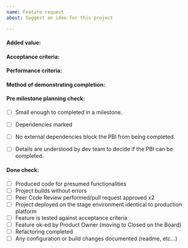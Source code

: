 ```yaml
---
name: Feature request
about: Suggest an idea for this project

---
```


#### Added value:


#### Acceptance criteria:


#### Performance criteria:


#### Method of demonstrating completion:


#### Pre milestone planning check:
- [ ] Small enough to completed in a milestone.
- [ ] Dependencies marked
- [ ] No external dependencies block the PBI from being completed.
- [ ] Details are understood by dev team to decide if the PBI can be completed.


#### Done check:
- [ ] Produced code for presumed functionalities
- [ ] Project builds without errors
- [ ] Peer Code Review performed/pull request approved x2
- [ ] Project deployed on the stage environment identical to production platform
- [ ] Feature is tested against acceptance criteria
- [ ] Feature ok-ed by Product Owner (moving to Closed on the Board)
- [ ] Refactoring completed
- [ ] Any configuration or build changes documented (readme, etc...)
